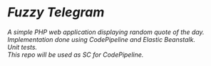 # ***Fuzzy Telegram***
*A simple PHP web application displaying random quote of the day.*<br />
*Implementation done using CodePipeline and Elastic Beanstalk.*<br />
*Unit tests.*<br />
*This repo will be used as SC for CodePipeline.*
